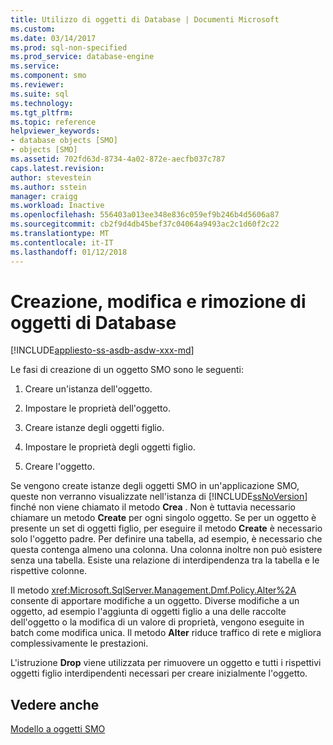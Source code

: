 ```yaml
---
title: Utilizzo di oggetti di Database | Documenti Microsoft
ms.custom: 
ms.date: 03/14/2017
ms.prod: sql-non-specified
ms.prod_service: database-engine
ms.service: 
ms.component: smo
ms.reviewer: 
ms.suite: sql
ms.technology: 
ms.tgt_pltfrm: 
ms.topic: reference
helpviewer_keywords:
- database objects [SMO]
- objects [SMO]
ms.assetid: 702fd63d-8734-4a02-872e-aecfb037c787
caps.latest.revision: 
author: stevestein
ms.author: sstein
manager: craigg
ms.workload: Inactive
ms.openlocfilehash: 556403a013ee348e836c059ef9b246b4d5606a87
ms.sourcegitcommit: cb2f9d4db45bef37c04064a9493ac2c1d60f2c22
ms.translationtype: MT
ms.contentlocale: it-IT
ms.lasthandoff: 01/12/2018
---
```

# <a name="creating-altering-and-removing-database-objects"></a>Creazione, modifica e rimozione di oggetti di Database
[!INCLUDE[appliesto-ss-asdb-asdw-xxx-md](../../../includes/appliesto-ss-asdb-asdw-xxx-md.md)]

  Le fasi di creazione di un oggetto SMO sono le seguenti:  
  
1.  Creare un'istanza dell'oggetto.  
  
2.  Impostare le proprietà dell'oggetto.  
  
3.  Creare istanze degli oggetti figlio.  
  
4.  Impostare le proprietà degli oggetti figlio.  
  
5.  Creare l'oggetto.  
  
 Se vengono create istanze degli oggetti SMO in un'applicazione SMO, queste non verranno visualizzate nell'istanza di [!INCLUDE[ssNoVersion](../../../includes/ssnoversion-md.md)] finché non viene chiamato il metodo **Crea** . Non è tuttavia necessario chiamare un metodo **Create** per ogni singolo oggetto. Se per un oggetto è presente un set di oggetti figlio, per eseguire il metodo **Create** è necessario solo l'oggetto padre. Per definire una tabella, ad esempio, è necessario che questa contenga almeno una colonna. Una colonna inoltre non può esistere senza una tabella. Esiste una relazione di interdipendenza tra la tabella e le rispettive colonne.  
  
 Il metodo <xref:Microsoft.SqlServer.Management.Dmf.Policy.Alter%2A> consente di apportare modifiche a un oggetto. Diverse modifiche a un oggetto, ad esempio l'aggiunta di oggetti figlio a una delle raccolte dell'oggetto o la modifica di un valore di proprietà, vengono eseguite in batch come modifica unica. Il metodo **Alter** riduce traffico di rete e migliora complessivamente le prestazioni.  
  
 L'istruzione **Drop** viene utilizzata per rimuovere un oggetto e tutti i rispettivi oggetti figlio interdipendenti necessari per creare inizialmente l'oggetto.  
  
## <a name="see-also"></a>Vedere anche  
 [Modello a oggetti SMO](../../../relational-databases/server-management-objects-smo/smo-object-model.md)  
  
  
